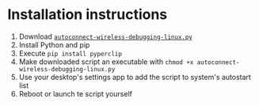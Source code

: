 # Installation instructions

1. Download [`autoconnect-wireless-debugging-linux.py`](./autoconnect-wireless-debugging-linux.py)
2. Install Python and pip
3. Execute `pip install pyperclip`
4. Make downloaded script an executable with `chmod +x autoconnect-wireless-debugging-linux.py`
5. Use your desktop's settings app to add the script to system's autostart list
6. Reboot or launch te script yourself
